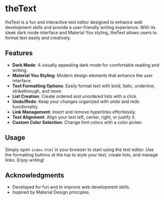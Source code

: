 # theText

theText is a fun and interactive text editor designed to enhance web development skills and provide a user-friendly writing experience. With its sleek dark mode interface and Material You styling, theText allows users to format text easily and creatively.

## Features

- **Dark Mode**: A visually appealing dark mode for comfortable reading and writing.
- **Material You Styling**: Modern design elements that enhance the user interface.
- **Text Formatting Options**: Easily format text with bold, italic, underline, strikethrough, and more.
- **List Creation**: Create ordered and unordered lists with a click.
- **Undo/Redo**: Keep your changes organized with undo and redo functionality.
- **Link Management**: Insert and remove hyperlinks effortlessly.
- **Text Alignment**: Align your text left, center, right, or justify it.
- **Custom Color Selection**: Change font colors with a color picker.

## Usage

Simply open `index.html` in your browser to start using the text editor. Use the formatting buttons at the top to style your text, create lists, and manage links. Enjoy writing!

## Acknowledgments

- Developed for fun and to improve web development skills.
- Inspired by Material Design principles.
